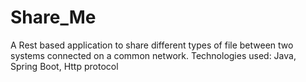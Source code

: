 # Share_Me

A Rest based application to share different types of file between two systems connected on a common network.
Technologies used:  Java, Spring Boot, Http protocol
